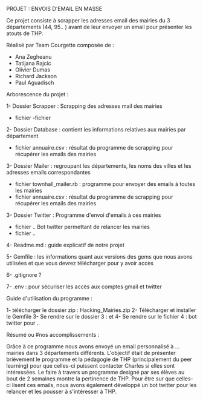 PROJET : ENVOIS D'EMAIL EN MASSE

Ce projet consiste à scrapper les adresses email des mairies du 3 départements (44, 95.. ) avant de leur envoyer un email pour présenter les atouts de THP.


Réalisé par Team Courgette composée de : 
- Ana Zegheanu
- Tatijana Rajcic
- Olivier Dumas
- Richard Jackson
- Paul Aguadisch


Arborescence du projet :

1- Dossier Scrapper : Scrapping des adresses mail des mairies
- fichier
-fichier

2- Dossier Database : contient les informations relatives aux mairies par département
- fichier annuaire.csv : résultat du programme de scrapping pour récupérer les emails des mairies

3- Dossier Mailer : regroupant les départements, les noms des villes et les adresses emails correspondantes
- fichier townhall_mailer.rb : programme pour envoyer des emails à toutes les mairies
- fichier annuaire.csv : résultat du programme de scrapping pour récupérer les emails des mairies

3- Dossier Twitter : Programme d'envoi d'emails à ces mairies
- fichier .. Bot twitter permettant de relancer les mairies
- fichier ..

4- Readme.md : guide explicatif de notre projet

5- Gemfile : les informations quant aux versions des gems que nous avons utilisées et que vous devrez télécharger pour y avoir accès

6- .gitignore ?

7- .env : pour sécuriser les accès aux comptes gmail et twitter


Guide d'utilisation du programme :

1- télécharger le dossier zip : Hacking_Mairies.zip
2- Télécharger et installer le Gemfile
3- Se rendre sur le dossier 3 : et 
4- Se rendre sur le fichier 4 : bot twitter pour .. 


Résumé ou #nos accomplissements :

Grâce à ce programme nous avons envoyé un email personnalisé à ... mairies dans 3 départements différents.
L'objectif était de présenter brièvement le programme et la pédagogie de THP (principalement du peer learning) pour que celles-ci puissent contacter Charles si elles sont intéressées. Le faire à travers un programme designé par ses élèves au bout de 2 semaines montre la pertinence de THP.
Pour être sur que celles-ci lisent ces emails, nous avons également développé un bot twitter pour les relancer et les pousser à s'intéresser à THP.
